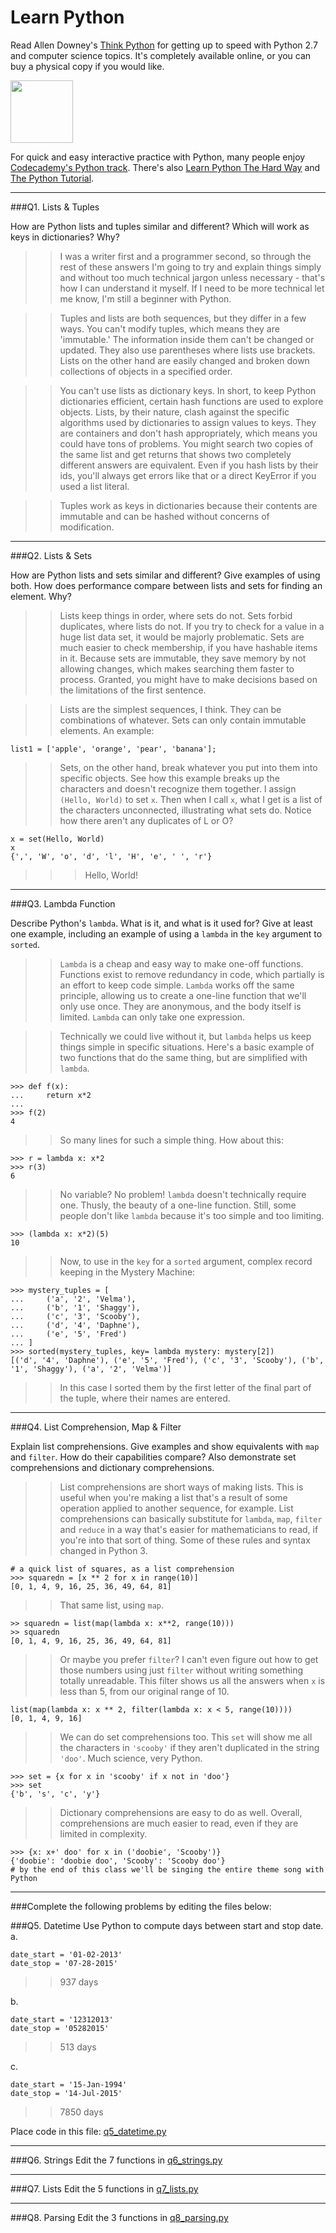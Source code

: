 # Learn Python

Read Allen Downey's [Think Python](http://www.greenteapress.com/thinkpython/) for getting up to speed with Python 2.7 and computer science topics. It's completely available online, or you can buy a physical copy if you would like.

<a href="http://www.greenteapress.com/thinkpython/"><img src="img/think_python.png" style="width: 100px;" target="_blank"></a>

For quick and easy interactive practice with Python, many people enjoy [Codecademy's Python track](http://www.codecademy.com/en/tracks/python). There's also [Learn Python The Hard Way](http://learnpythonthehardway.org/book/) and [The Python Tutorial](https://docs.python.org/2/tutorial/).

---

###Q1. Lists &amp; Tuples

How are Python lists and tuples similar and different? Which will work as keys in dictionaries? Why?


>> I was a writer first and a programmer second, so through the rest of these answers I'm going to try and explain things simply and without too much technical jargon unless necessary - that's how I can understand it myself. If I need to be more technical let me know, I'm still a beginner with Python. 

>> Tuples and lists are both sequences, but they differ in a few ways. You can't modify tuples, which means they are 'immutable.' The information inside them can't be changed or updated. They also use parentheses where lists use brackets. Lists on the other hand are easily changed and broken down collections of objects in a specified order. 

>> You can't use lists as dictionary keys. In short, to keep Python dictionaries efficient, certain hash functions are used to explore objects. Lists, by their nature, clash against the specific algorithms used by dictionaries to assign values to keys. They are containers and don't hash appropriately, which means you could have tons of problems. You might search two copies of the same list and get returns that shows two completely different answers are equivalent. Even if you hash lists by their ids, you'll always get errors like that or a direct KeyError if you used a list literal.

>> Tuples work as keys in dictionaries because their contents are immutable and can be hashed without concerns of modification. 

---

###Q2. Lists &amp; Sets

How are Python lists and sets similar and different? Give examples of using both. How does performance compare between lists and sets for finding an element. Why?

>> Lists keep things in order, where sets do not. Sets forbid duplicates, where lists do not. If you try to check for a value in a huge list data set, it would be majorly problematic. Sets are much easier to check membership, if you have hashable items in it. Because sets are immutable, they save memory by not allowing changes, which makes searching them faster to process. Granted, you might have to make decisions based on the limitations of the first sentence. 

>> Lists are the simplest sequences, I think. They can be combinations of whatever. Sets can only contain immutable elements.
>> An example: 
```
list1 = ['apple', 'orange', 'pear', 'banana'];
```

>>Sets, on the other hand, break whatever you put into them into specific objects. See how this example breaks up the characters and doesn't recognize them together. I assign `(Hello, World)` to set `x`. Then when I call `x`, what I get is a list of the characters unconnected, illustrating what sets do. Notice how there aren't any duplicates of L or O?

```
x = set(Hello, World)
x 
{',', 'W', 'o', 'd', 'l', 'H', 'e', ' ', 'r'}
```

>>>Hello, World!  

---

###Q3. Lambda Function

Describe Python's `lambda`. What is it, and what is it used for? Give at least one example, including an example of using a `lambda` in the `key` argument to `sorted`.

>> `Lambda` is a cheap and easy way to make one-off functions. Functions exist to remove redundancy in code, which partially is an effort to keep code simple. `Lambda` works off the same principle, allowing us to create a one-line function that we'll only use once. They are anonymous, and the body itself is limited. `Lambda` can only take one expression. 

>> Technically we could live without it, but `lambda` helps us keep things simple in specific situations. Here's a basic example of two functions that do the same thing, but are simplified with `lambda`. 
```
>>> def f(x):
...     return x*2
... 
>>> f(2)
4
```
>> So many lines for such a simple thing. How about this:
```
>>> r = lambda x: x*2
>>> r(3)
6
```
>> No variable? No problem! `lambda` doesn't technically require one. Thusly, the beauty of a one-line function. Still, some people don't like `lambda` because it's too simple and too limiting. 
```
>>> (lambda x: x*2)(5)
10
```
>> Now, to use in the `key` for a `sorted` argument, complex record keeping in the Mystery Machine:
```
>>> mystery_tuples = [
...     ('a', '2', 'Velma'),
...     ('b', '1', 'Shaggy'),
...     ('c', '3', 'Scooby'),
...     ('d', '4', 'Daphne'),
...     ('e', '5', 'Fred')
... ]
>>> sorted(mystery_tuples, key= lambda mystery: mystery[2])
[('d', '4', 'Daphne'), ('e', '5', 'Fred'), ('c', '3', 'Scooby'), ('b', '1', 'Shaggy'), ('a', '2', 'Velma')]
```
>>In this case I sorted them by the first letter of the final part of the tuple, where their names are entered. 



---

###Q4. List Comprehension, Map &amp; Filter

Explain list comprehensions. Give examples and show equivalents with `map` and `filter`. How do their capabilities compare? Also demonstrate set comprehensions and dictionary comprehensions.

>> List comprehensions are short ways of making lists. This is useful when you're making a list that's a result of some operation applied to another sequence, for example. List comprehensions can basically substitute for `lambda`, `map`, `filter` and `reduce` in a way that's easier for mathematicians to read, if you're into that sort of thing. Some of these rules and syntax changed in Python 3.
```
# a quick list of squares, as a list comprehension
>>> squaredn = [x ** 2 for x in range(10)]
[0, 1, 4, 9, 16, 25, 36, 49, 64, 81]
```
>>That same list, using `map`. 
```
>> squaredn = list(map(lambda x: x**2, range(10)))
>> squaredn
[0, 1, 4, 9, 16, 25, 36, 49, 64, 81]
``` 
>> Or maybe you prefer `filter`? I can't even figure out how to get those numbers using just `filter` without writing something totally unreadable. This filter shows us all the answers when `x` is less than 5, from our original range of 10.
```
list(map(lambda x: x ** 2, filter(lambda x: x < 5, range(10))))
[0, 1, 4, 9, 16]
```
>> We can do set comprehensions too. This `set` will show me all the characters in `'scooby'` if they aren't duplicated in the string `'doo'`. Much science, very Python. 
```
>>> set = {x for x in 'scooby' if x not in 'doo'}
>>> set
{'b', 's', 'c', 'y'}
```
>> Dictionary comprehensions are easy to do as well. Overall, comprehensions are much easier to read, even if they are limited in complexity. 
```
>>> {x: x+' doo' for x in ('doobie', 'Scooby')}
{'doobie': 'doobie doo', 'Scooby': 'Scooby doo'}
# by the end of this class we'll be singing the entire theme song with Python
```

---

###Complete the following problems by editing the files below:

###Q5. Datetime
Use Python to compute days between start and stop date.   
a.  

```
date_start = '01-02-2013'    
date_stop = '07-28-2015'
```

>> 937 days

b.  
```
date_start = '12312013'  
date_stop = '05282015'  
```

>> 513 days

c.  
```
date_start = '15-Jan-1994'      
date_stop = '14-Jul-2015'  
```

>> 7850 days

Place code in this file: [q5_datetime.py](python/q5_datetime.py)

---

###Q6. Strings
Edit the 7 functions in [q6_strings.py](python/q6_strings.py)

---

###Q7. Lists
Edit the 5 functions in [q7_lists.py](python/q7_lists.py)

---

###Q8. Parsing
Edit the 3 functions in [q8_parsing.py](python/q8_parsing.py)





